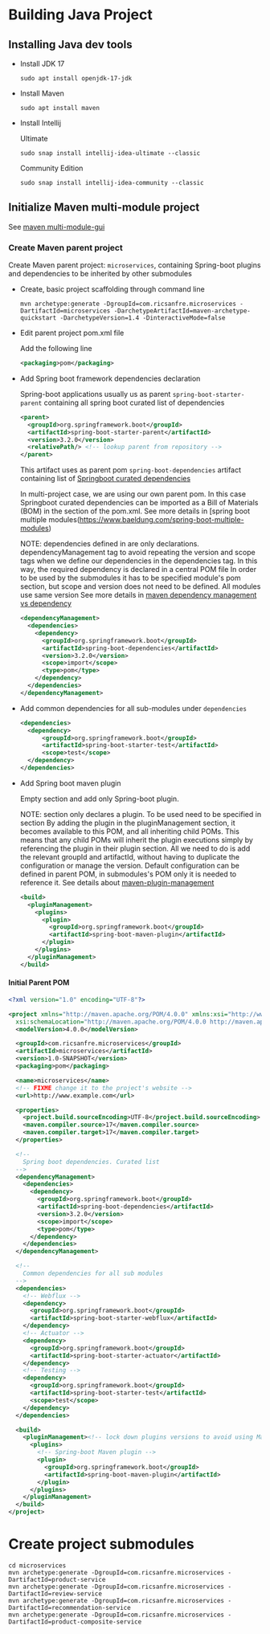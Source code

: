 

# Building Java Project

## Installing Java dev tools

- Install JDK 17

  ```shell
  sudo apt install openjdk-17-jdk
  ```

- Install Maven

  ```shell
  sudo apt install maven
  ```

- Install Intellij

  Ultimate

  ```shell
  sudo snap install intellij-idea-ultimate --classic
  ```

  Community Edition

  ```shell
  sudo snap install intellij-idea-community --classic
  ```


## Initialize Maven multi-module project


See [maven multi-module-gui](https://www.baeldung.com/maven-multi-module)

### Create Maven parent project

Create Maven parent project: `microservices`, containing Spring-boot plugins and dependencies to be inherited by other submodules
  
- Create, basic project scaffolding through command line
 
  ```shell
  mvn archetype:generate -DgroupId=com.ricsanfre.microservices -DartifactId=microservices -DarchetypeArtifactId=maven-archetype-quickstart -DarchetypeVersion=1.4 -DinteractiveMode=false
  ```

- Edit parent project pom.xml file

  Add the following line
  
  ```xml
  <packaging>pom</packaging>
  ```

- Add Spring boot framework dependencies declaration
  
  Spring-boot applications usually us as parent `spring-boot-starter-parent` containing all spring boot curated list of dependencies

  ```xml
  <parent>
    <groupId>org.springframework.boot</groupId>
    <artifactId>spring-boot-starter-parent</artifactId>
    <version>3.2.0</version>
    <relativePath/> <!-- lookup parent from repository -->
  </parent>
  ```
  This artifact uses as parent pom `spring-boot-dependencies` artifact containing list of [Springboot curated dependencies](https://docs.spring.io/spring-boot/docs/current/reference/html/using.html#using.build-systems.dependency-management)  

  In multi-project case, we are using our own parent pom. In this case Springboot curated dependencies can be imported as a Bill of Materials (BOM) in the <dependencyManagement/> section of the pom.xml.
  See more details in [spring boot multiple modules(https://www.baeldung.com/spring-boot-multiple-modules)

  NOTE: dependencies defined in <dependencyManagement> are only declarations. 
   dependencyManagement tag to avoid repeating the version and scope tags when we define our dependencies in the dependencies tag.
   In this way, the required dependency is declared in a central POM file
   In order to be used by the submodules it has to be specified module's pom <dependencies> section, but scope and version does not need to be defined.
   All modules use same version
   See more details in [maven dependency management vs dependency](https://www.baeldung.com/maven-dependencymanagement-vs-dependencies-tags)

  ```xml
  <dependencyManagement>
    <dependencies>
      <dependency>
        <groupId>org.springframework.boot</groupId>
        <artifactId>spring-boot-dependencies</artifactId>
        <version>3.2.0</version>
        <scope>import</scope>
        <type>pom</type>
      </dependency>
    </dependencies>
  </dependencyManagement>  
  ```
- Add common dependencies for all sub-modules under `dependencies`

  ```xml
  <dependencies>
    <dependency>
        <groupId>org.springframework.boot</groupId>
        <artifactId>spring-boot-starter-test</artifactId>
        <scope>test</scope>
    </dependency>
  </dependencies>
  ```

- Add Spring boot maven plugin
  
  Empty <build><pluginManagement> section and add only Spring-boot plugin.
  
  NOTE:
    <pluginManagement> section only declares a plugin. To be used need to be specified in <build><plugins> section
    By adding the plugin in the pluginManagement section, it becomes available to this POM, and all inheriting child POMs.
    This means that any child POMs will inherit the plugin executions simply by referencing the plugin in their plugin section. All we need to do is add the relevant groupId and artifactId, without having to duplicate the configuration or manage the version.
    Default configuration can be defined in parent POM, in submodules's POM only it is needed to reference it.
  See details about [maven-plugin-management](https://www.baeldung.com/maven-plugin-management)

  ```xml
  <build>
    <pluginManagement>
      <plugins>
        <plugin>
          <groupId>org.springframework.boot</groupId>
          <artifactId>spring-boot-maven-plugin</artifactId>
        </plugin>
      </plugins>
    </pluginManagement>
  </build> 
  ```

#### Initial Parent POM


```xml
<?xml version="1.0" encoding="UTF-8"?>

<project xmlns="http://maven.apache.org/POM/4.0.0" xmlns:xsi="http://www.w3.org/2001/XMLSchema-instance"
  xsi:schemaLocation="http://maven.apache.org/POM/4.0.0 http://maven.apache.org/xsd/maven-4.0.0.xsd">
  <modelVersion>4.0.0</modelVersion>

  <groupId>com.ricsanfre.microservices</groupId>
  <artifactId>microservices</artifactId>
  <version>1.0-SNAPSHOT</version>
  <packaging>pom</packaging>

  <name>microservices</name>
  <!-- FIXME change it to the project's website -->
  <url>http://www.example.com</url>

  <properties>
    <project.build.sourceEncoding>UTF-8</project.build.sourceEncoding>
    <maven.compiler.source>17</maven.compiler.source>
    <maven.compiler.target>17</maven.compiler.target>
  </properties>

  <!--
    Spring boot dependencies. Curated list
  -->
  <dependencyManagement>
    <dependencies>
      <dependency>
        <groupId>org.springframework.boot</groupId>
        <artifactId>spring-boot-dependencies</artifactId>
        <version>3.2.0</version>
        <scope>import</scope>
        <type>pom</type>
      </dependency>
    </dependencies>
  </dependencyManagement>

  <!--
    Common dependencies for all sub modules
  -->
  <dependencies>
    <!-- Webflux -->
    <dependency>
      <groupId>org.springframework.boot</groupId>
      <artifactId>spring-boot-starter-webflux</artifactId>
    </dependency>
    <!-- Actuator -->
    <dependency>
      <groupId>org.springframework.boot</groupId>
      <artifactId>spring-boot-starter-actuator</artifactId>
    </dependency>
    <!-- Testing -->
    <dependency>
      <groupId>org.springframework.boot</groupId>
      <artifactId>spring-boot-starter-test</artifactId>
      <scope>test</scope>
    </dependency>
  </dependencies>

  <build>
    <pluginManagement><!-- lock down plugins versions to avoid using Maven defaults (may be moved to parent pom) -->
      <plugins>
        <!-- Spring-boot Maven plugin -->
        <plugin>
          <groupId>org.springframework.boot</groupId>
          <artifactId>spring-boot-maven-plugin</artifactId>
        </plugin>
      </plugins>
    </pluginManagement>
  </build>
</project>
```


# Create project submodules

  ```shell
  cd microservices
  mvn archetype:generate -DgroupId=com.ricsanfre.microservices -DartifactId=product-service
  mvn archetype:generate -DgroupId=com.ricsanfre.microservices -DartifactId=review-service
  mvn archetype:generate -DgroupId=com.ricsanfre.microservices -DartifactId=recommendation-service
  mvn archetype:generate -DgroupId=com.ricsanfre.microservices -DartifactId=product-composite-service
  ```